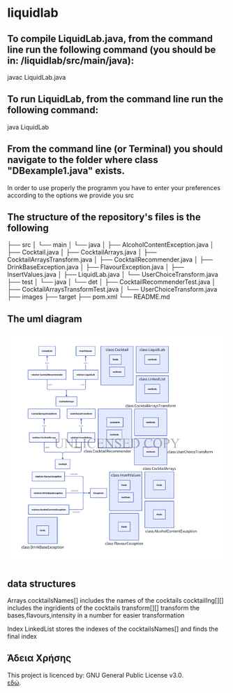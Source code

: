 # liquidlab

## To compile LiquidLab.java, from the command line run the following command (you should be in: /liquidlab/src/main/java):
 javac LiquidLab.java

## To run LiquidLab, from the command line run the following command:
 java LiquidLab

## From the command line (or Terminal) you should navigate to the folder where class "DBexample1.java" exists.

In order to use properly the programm you have to enter your preferences according to the options we provide you
src


## The structure of the repository's files is the following

├── src
│   └── main
│       └── java
│           ├── AlcoholContentException.java
│           ├── Cocktail.java
│           ├── CocktailArrays.java
│           ├── CocktailArraysTransform.java
│           ├── CocktailRecommender.java
│           ├── DrinkBaseException.java
│           ├── FlavourException.java
│           ├── InsertValues.java
│           ├── LiquidLab.java
│           └── UserChoiceTransform.java
├── test
│   └── java
│       └── det
│           ├── CocktailRecommenderTest.java
│           ├── CocktailArraysTransformTest.java
│           └── UserChoiceTransform.java
├── images
├── target
├── pom.xml
└── README.md


## The uml diagram
![UML DIAGRAM](images/d2uml.png)


## data structures
Arrays
cocktailsNames[] includes the names of the cocktails
cocktailIng[][] includes the ingridients of the cocktails
transform[][] transform the bases,flavours,intensity in a number for easier transformation

Index
LinkedList stores the indexes of the cocktailsNames[] and finds the final index

## Άδεια Χρήσης

This project is licenced by: GNU General Public License v3.0.  
[εδώ](https://www.gnu.org/licenses/gpl-3.0.html).



